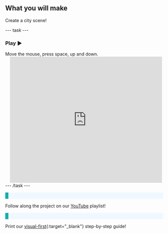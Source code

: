## What you will make

Create a city scene!

--- task ---
### Play ▶️
<div style="display: flex; flex-wrap: wrap">
<div style="flex-basis: 175px; flex-grow: 1">  
Move the mouse, press space, up and down. 

</div>
<div class="scratch-preview" style="margin-left: 15px;">
  <iframe allowtransparency="true" width="485" height="402" src="https://scratch.mit.edu/projects/embed/1200033507/?autostart=false" frameborder="0"></iframe>
</div>
</div>
--- /task ---

<p style="border-left: solid; border-width:10px; border-color: #0faeb0; background-color: aliceblue; padding: 10px;">

Follow along the project on our [YouTube](https://projects.raspberrypi.org/en/projects/sunset/10) playlist!
</p>

<p style="border-left: solid; border-width:10px; border-color: #0faeb0; background-color: aliceblue; padding: 10px;">

Print our [visual-first]([resources/sunset-visual.pdf](https://projects-static.raspberrypi.org/projects/sunset/e7c4e889aafdaed5497d8bfb6d1499feab92df70/en/resources/sunset-visual.pdf)){:target="_blank"} step-by-step guide!
</p>


